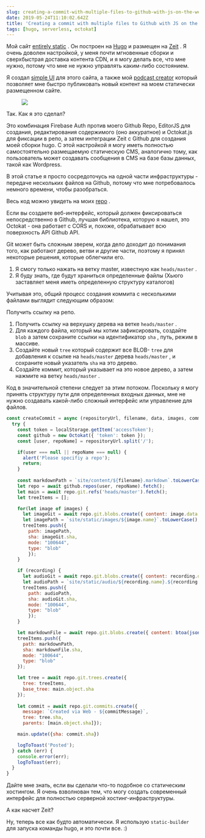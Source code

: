 ```yaml
---
slug: creating-a-commit-with-multiple-files-to-github-with-js-on-the-web
date: 2019-05-24T11:10:02.642Z
title: 'Creating a commit with multiple files to Github with JS on the web'
tags: [hugo, serverless, octokat]
---
```

Мой сайт [entirely static](https://github.com/PaulKinlan/paul.kinlan.me) . Он построен на [Hugo](https://gohugo.io) и размещен на [Zeit](https://zeit.co) . Я очень доволен настройкой, у меня почти мгновенные сборки и сверхбыстрая доставка контента CDN, и я могу делать все, что мне нужно, потому что мне не нужно управлять каким-либо состоянием.

Я создал [simple UI](https://github.com/PaulKinlan/paul.kinlan.me/tree/main/static/share/image) для этого сайта, а также мой [podcast creator](https://github.com/PaulKinlan/podcastinabox-editor) который позволяет мне быстро публиковать новый контент на моем статически размещенном сайте.

<figure><img src="/images/2019-05-24-creating-a-commit-with-multiple-files-to-github-with-js-on-the-web-0.jpeg"></figure>

Так. Как я это сделал?

Это комбинация Firebase Auth против моего Github Repo, EditorJS для создания, редактирования содержимого (оно аккуратное) и Octokat.js для фиксации в репо, а затем интеграции Zeit с Github для создания моей сборки hugo. С этой настройкой я могу иметь полностью самостоятельно размещаемую статическую CMS, аналогично тому, как пользователь может создавать сообщения в CMS на базе базы данных, такой как Wordpress.

В этой статье я просто сосредоточусь на одной части инфраструктуры - передаче нескольких файлов на Github, потому что мне потребовалось немного времени, чтобы разобраться.

Весь код можно увидеть на моих [repo](https://github.com/PaulKinlan/podcastinabox-editor/blob/master/record/javascripts/main.mjs#L90) .

Если вы создаете веб-интерфейс, который должен фиксироваться непосредственно в Github, лучшая библиотека, которую я нашел, это Octokat - она работает с CORS и, похоже, обрабатывает всю поверхность API Github API.

Git может быть сложным зверем, когда дело доходит до понимания того, как работают дерево, ветви и другие части, поэтому я принял некоторые решения, которые облегчили его.

1. Я смогу только нажать на ветку master, известную как `heads/master` .
1. Я буду знать, где будут храниться определенные файлы (Хьюго заставляет меня иметь определенную структуру каталогов)


Учитывая это, общий процесс создания коммита с несколькими файлами выглядит следующим образом:

Получить ссылку на репо.

1. Получить ссылку на верхушку дерева на ветке `heads/master` .
1. Для каждого файла, который мы хотим зафиксировать, создайте `blob` а затем сохраните ссылки на идентификатор `sha` , путь, режим в массиве.
1. Создайте новый `tree` который содержит все BLOB- `tree` для добавления к ссылке на `heads/master` дерева `heads/master` , и сохраните новый указатель `sha` на это дерево.
1. Создайте коммит, который указывает на это новое дерево, а затем нажмите на ветку `heads/master` .

Код в значительной степени следует за этим потоком. Поскольку я могу принять структуру пути для определенных входных данных, мне не нужно создавать какой-либо сложный интерфейс или управление для файлов.

```JavaScript
const createCommit = async (repositoryUrl, filename, data, images, commitMessage, recording) => {
  try {
    const token = localStorage.getItem('accessToken');
    const github = new Octokat({ 'token': token });
    const [user, repoName] = repositoryUrl.split('/');

    if(user === null || repoName === null) {
      alert('Please specifiy a repo');
      return;
    }
    
    const markdownPath = `site/content/${filename}.markdown`.toLowerCase();
    let repo = await github.repos(user, repoName).fetch();
    let main = await repo.git.refs('heads/master').fetch();
    let treeItems = [];

    for(let image of images) {
      let imageGit = await repo.git.blobs.create({ content: image.data, encoding: 'base64' });
      let imagePath = `site/static/images/${image.name}`.toLowerCase();
      treeItems.push({
        path: imagePath,
        sha: imageGit.sha,
        mode: "100644",
        type: "blob"
        });
    }

    if (recording) {
      let audioGit = await repo.git.blobs.create({ content: recording.data, encoding: 'base64' });
      let audioPath = `site/static/audio/${recording.name}.${recording.extension}`.toLowerCase();
      treeItems.push({
        path: audioPath,
        sha: audioGit.sha,
        mode: "100644",
        type: "blob"
        });
    }

    let markdownFile = await repo.git.blobs.create({ content: btoa(jsonEncode(data)), encoding: 'base64' });
    treeItems.push({
      path: markdownPath,
      sha: markdownFile.sha,
      mode: "100644",
      type: "blob"
    });

    let tree = await repo.git.trees.create({
      tree: treeItems,
      base_tree: main.object.sha
    });
  
    let commit = await repo.git.commits.create({
      message: `Created via Web - ${commitMessage}`,
      tree: tree.sha,
      parents: [main.object.sha]});

    main.update({sha: commit.sha})

    logToToast('Posted');
  } catch (err) {
    console.error(err);
    logToToast(err);
  }
}
```

Дайте мне знать, если вы сделали что-то подобное со статическим хостингом. Я очень взволнован тем, что могу создать современный интерфейс для полностью серверной хостинг-инфраструктуры.

А как насчет Zeit?

Ну, теперь все как будто автоматически. Я использую `static-builder` для запуска команды hugo, и это почти все. :)